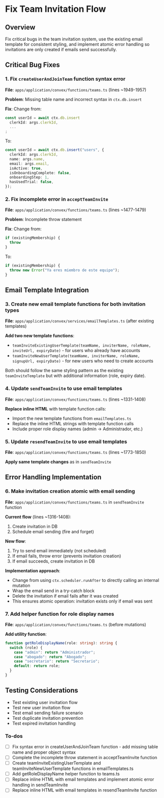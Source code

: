 <!-- 48c41c52-a199-45d5-a83a-1b7fd4327f6c cece7c14-a42c-48c3-8063-3b31ea9ada45 -->
# Fix Team Invitation Flow

## Overview

Fix critical bugs in the team invitation system, use the existing email template for consistent styling, and implement atomic error handling so invitations are only created if emails send successfully.

## Critical Bug Fixes

### 1. Fix `createUserAndJoinTeam` function syntax error

**File**: `apps/application/convex/functions/teams.ts` (lines ~1949-1957)

**Problem**: Missing table name and incorrect syntax in `ctx.db.insert`

**Fix**: Change from:

```typescript
const userId = await ctx.db.insert
  clerkId: args.clerkId,
  ...
;
```

To:

```typescript
const userId = await ctx.db.insert("users", {
  clerkId: args.clerkId,
  name: args.name,
  email: args.email,
  isActive: true,
  isOnboardingComplete: false,
  onboardingStep: 1,
  hasUsedTrial: false,
});
```

### 2. Fix incomplete error in `acceptTeamInvite`

**File**: `apps/application/convex/functions/teams.ts` (lines ~1477-1479)

**Problem**: Incomplete throw statement

**Fix**: Change from:

```typescript
if (existingMembership) {
  throw
}
```

To:

```typescript
if (existingMembership) {
  throw new Error("Ya eres miembro de este equipo");
}
```

## Email Template Integration

### 3. Create new email template functions for both invitation types

**File**: `apps/application/convex/services/emailTemplates.ts` (after existing templates)

**Add two new template functions**:

- `teamInviteExistingUserTemplate(teamName, inviterName, roleName, inviteUrl, expiryDate)` - for users who already have accounts
- `teamInviteNewUserTemplate(teamName, inviterName, roleName, signupUrl, expiryDate)` - for new users who need to create accounts

Both should follow the same styling pattern as the existing `teamInviteTemplate` but with additional information (role, expiry date).

### 4. Update `sendTeamInvite` to use email templates

**File**: `apps/application/convex/functions/teams.ts` (lines ~1331-1408)

**Replace inline HTML** with template function calls:

- Import the new template functions from `emailTemplates.ts`
- Replace the inline HTML strings with template function calls
- Include proper role display names (admin -> Administrador, etc.)

### 5. Update `resendTeamInvite` to use email templates

**File**: `apps/application/convex/functions/teams.ts` (lines ~1773-1850)

**Apply same template changes** as in `sendTeamInvite`

## Error Handling Implementation

### 6. Make invitation creation atomic with email sending

**File**: `apps/application/convex/functions/teams.ts` in `sendTeamInvite` function

**Current flow** (lines ~1316-1408):

1. Create invitation in DB
2. Schedule email sending (fire and forget)

**New flow**:

1. Try to send email immediately (not scheduled)
2. If email fails, throw error (prevents invitation creation)
3. If email succeeds, create invitation in DB

**Implementation approach**:

- Change from using `ctx.scheduler.runAfter` to directly calling an internal mutation
- Wrap the email send in a try-catch block
- Delete the invitation if email fails after it was created
- This ensures atomic operation: invitation exists only if email was sent

### 7. Add helper function for role display names

**File**: `apps/application/convex/functions/teams.ts` (before mutations)

**Add utility function**:

```typescript
function getRoleDisplayName(role: string): string {
  switch (role) {
    case "admin": return "Administrador";
    case "abogado": return "Abogado";
    case "secretario": return "Secretario";
    default: return role;
  }
}
```

## Testing Considerations

- Test existing user invitation flow
- Test new user invitation flow  
- Test email sending failure scenario
- Test duplicate invitation prevention
- Test expired invitation handling

### To-dos

- [ ] Fix syntax error in createUserAndJoinTeam function - add missing table name and proper object syntax
- [ ] Complete the incomplete throw statement in acceptTeamInvite function
- [ ] Create teamInviteExistingUserTemplate and teamInviteNewUserTemplate functions in emailTemplates.ts
- [ ] Add getRoleDisplayName helper function to teams.ts
- [ ] Replace inline HTML with email templates and implement atomic error handling in sendTeamInvite
- [ ] Replace inline HTML with email templates in resendTeamInvite function